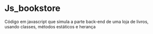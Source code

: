 # Js_bookstore
 Código em javascript que simula a parte back-end de uma loja de livros, usando classes, métodos estáticos e herança 
